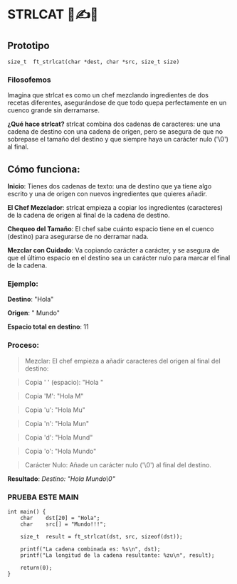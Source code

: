 # STRLCAT 🥣✍️📑
## Prototipo
``` size_t	ft_strlcat(char *dest, char *src, size_t size) ```

### Filosofemos
Imagina que strlcat es como un chef mezclando ingredientes de dos recetas diferentes, asegurándose de que todo quepa perfectamente en un cuenco grande sin derramarse.

**¿Qué hace strlcat?**
strlcat combina dos cadenas de caracteres: une una cadena de destino con una cadena de origen, pero se asegura de que no sobrepase el tamaño del destino y que siempre haya un carácter nulo ('\0') al final.

## Cómo funciona:
**Inicio**: Tienes dos cadenas de texto: una de destino que ya tiene algo escrito y una de origen con nuevos ingredientes que quieres añadir.

**El Chef Mezclador**: strlcat empieza a copiar los ingredientes (caracteres) de la cadena de origen al final de la cadena de destino.

**Chequeo del Tamaño**: El chef sabe cuánto espacio tiene en el cuenco (destino) para asegurarse de no derramar nada.

**Mezclar con Cuidado**: Va copiando carácter a carácter, y se asegura de que el último espacio en el destino sea un carácter nulo para marcar el final de la cadena.

### Ejemplo:
**Destino**: "Hola"

**Origen**: " Mundo"

**Espacio total en destino**: 11

### Proceso:
>Mezclar: El chef empieza a añadir caracteres del origen al final del destino:

>Copia ' ' (espacio): "Hola "

>Copia 'M': "Hola M"

>Copia 'u': "Hola Mu"

>Copia 'n': "Hola Mun"

>Copia 'd': "Hola Mund"

>Copia 'o': "Hola Mundo"

>Carácter Nulo: Añade un carácter nulo ('\0') al final del destino.

**Resultado**:
*Destino: "Hola Mundo\0"*

### PRUEBA ESTE MAIN
```
int main() {
	char	dst[20] = "Hola";
	char	src[] = "Mundo!!!";

	size_t	result = ft_strlcat(dst, src, sizeof(dst));

	printf("La cadena combinada es: %s\n", dst);
	printf("La longitud de la cadena resultante: %zu\n", result);

	return(0);
}
```

